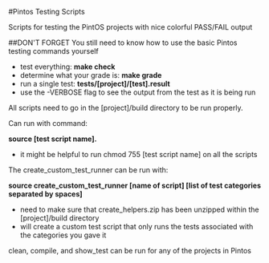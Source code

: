 #Pintos Testing Scripts

Scripts for testing the PintOS projects with nice colorful PASS/FAIL output

##DON'T FORGET
You still need to know how to use the basic Pintos testing commands yourself
- test everything: **make check**
- determine what your grade is: **make grade**
- run a single test: **tests/[project]/[test].result**
- use the -VERBOSE flag to see the output from the test as it is being run

All scripts need to go in the [project]/build directory to be run properly. 

Can run with command: 

**source [test script name].**
- it might be helpful to run chmod 755 [test script name] on all the scripts

The create_custom_test_runner can be run with: 

**source create_custom_test_runner [name of script] [list of test categories separated by spaces]**
- need to make sure that create_helpers.zip has been unzipped within the [project]/build directory
- will create a custom test script that only runs the tests associated with the categories you gave it

clean, compile, and show_test can be run for any of the projects in Pintos
